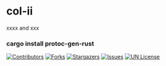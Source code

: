 

# col-ii

xxxx and xxx

### cargo install protoc-gen-rust


<!-- PROJECT SHIELDS -->

[![Contributors][contributors-shield]][contributors-url]
[![Forks][forks-shield]][forks-url]
[![Stargazers][stars-shield]][stars-url]
[![Issues][issues-shield]][issues-url]
[![UN License][license-shield]][license-url]




<!-- links -->
[your-project-path]:watchgou/col-ii
[contributors-shield]:https://img.shields.io/github/contributors/watchgou/col-ii.svg?style=flat-square
[contributors-url]: https://github.com/watchgou/col-ii/graphs/contributors
[forks-shield]: https://img.shields.io/github/forks/watchgou/col-ii.svg?style=flat-square
[forks-url]: https://github.com/watchgou/col-ii/network/members
[stars-shield]: https://img.shields.io/github/stars/watchgou/col-ii.svg?style=flat-square
[stars-url]: https://github.com/watchgou/col-ii/stargazers
[issues-shield]:https://img.shields.io/github/issues/watchgou/col-ii.svg?style=flat-square
[issues-url]: https://github.com/watchgou/col-ii.svg
[license-shield]: https://img.shields.io/github/license/watchgou/col-ii.svg?style=flat-square
[license-url]: https://github.com/watchgou/col-ii/blob/main/LICENSE